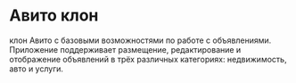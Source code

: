 # Авито клон

клон Авито с базовыми возможностями по работе с объявлениями. Приложение поддерживает размещение, редактирование и отображение объявлений в трёх различных категориях: недвижимость, авто и услуги.
